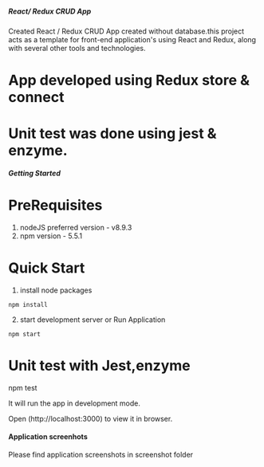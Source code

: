 ##### React/ Redux CRUD App ######

Created React / Redux CRUD App created without database.this project acts as a template for front-end application's using React and Redux, along with several other tools and technologies.

 # App developed using Redux store & connect
 # Unit test was done using jest & enzyme.

##### Getting Started ######

# PreRequisites #

1. nodeJS
	preferred version - v8.9.3
2. npm version - 5.5.1


# Quick Start #

1. install node packages

```shell
npm install
```
2. start development server or Run Application 

```shell
npm start
```

# Unit test with Jest,enzyme #

npm test

It will run the app in development mode.

Open (http://localhost:3000) to view it in browser.

#### Application screenhots ####

Please find application screenshots in screenshot folder 


